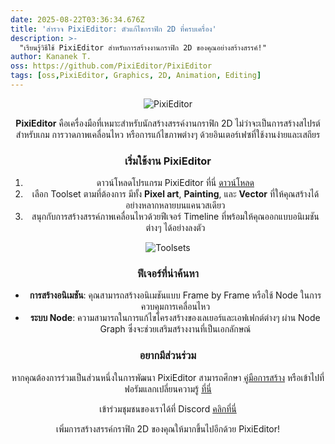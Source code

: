 ```yaml
---
date: 2025-08-22T03:36:34.676Z
title: 'สำรวจ PixiEditor: ตัวแก้ไขกราฟิก 2D ที่ครบเครื่อง'
description: >-
  "เรียนรู้วิธีใช้ PixiEditor สำหรับการสร้างงานกราฟิก 2D ของคุณอย่างสร้างสรรค์!"
author: Kananek T.
oss: https://github.com/PixiEditor/PixiEditor
tags: [oss,PixiEditor, Graphics, 2D, Animation, Editing]
---
```

<div align="center">

![PixiEditor](https://github.com/user-attachments/assets/bd08c8bd-f610-449d-b1e2-6a990e562518)

**PixiEditor** คือเครื่องมือที่เหมาะสำหรับนักสร้างสรรค์งานกราฟิก 2D ไม่ว่าจะเป็นการสร้างสไปรต์สำหรับเกม การวาดภาพเคลื่อนไหว หรือการแก้ไขภาพต่างๆ ด้วยอินเตอร์เฟซที่ใช้งานง่ายและเสถียร 

### เริ่มใช้งาน PixiEditor
1. ดาวน์โหลดโปรแกรม PixiEditor ที่นี่ [ดาวน์โหลด](https://pixieditor.net/download)  
2. เลือก Toolset ตามที่ต้องการ มีทั้ง **Pixel art**, **Painting**, และ **Vector** ที่ให้คุณสร้างได้อย่างหลากหลายบนแคนวสเดียว
3. สนุกกับการสร้างสรรค์ภาพเคลื่อนไหวด้วยฟีเจอร์ Timeline ที่พร้อมให้คุณออกแบบอนิเมชันต่างๆ ได้อย่างลงตัว

![Toolsets](https://github.com/nnakocaj/supreme-train/blob/main/toolsets.gif?raw=true)

### ฟีเจอร์ที่น่าค้นหา
- **การสร้างอนิเมชัน**: คุณสามารถสร้างอนิเมชันแบบ Frame by Frame หรือใช้ Node ในการควบคุมการเคลื่อนไหว
- **ระบบ Node**: ความสามารถในการแก้ไขโครงสร้างของเลเยอร์และเอฟเฟกต์ต่างๆ ผ่าน Node Graph ซึ่งจะช่วยเสริมสร้างงานที่เป็นเอกลักษณ์

### อยากมีส่วนร่วม
หากคุณต้องการร่วมเป็นส่วนหนึ่งในการพัฒนา PixiEditor สามารถศึกษา [คู่มือการสร้าง](https://pixieditor.net/docs/contribution/compileguide/) หรือเข้าไปที่ฟอรัมแลกเปลี่ยนความรู้ [ที่นี่](https://forum.pixieditor.net/)  

เข้าร่วมชุมชนของเราได้ที่ Discord [คลิกที่นี่](https://discord.gg/qSRMYmq)  

เพิ่มการสร้างสรรค์กราฟิก 2D ของคุณให้มากขึ้นไปอีกด้วย PixiEditor!
